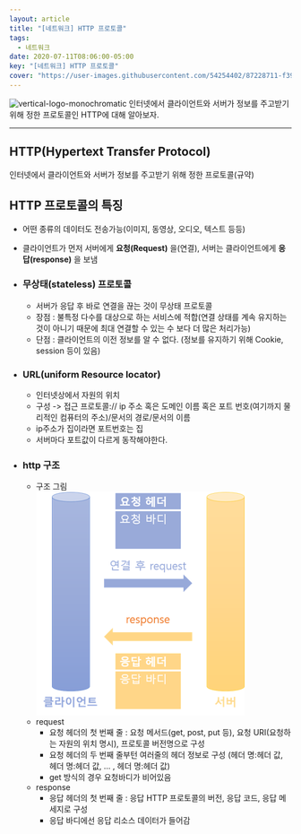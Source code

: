 ```yaml
---
layout: article
title: "[네트워크] HTTP 프로토콜"
tags:
  - 네트워크
date: 2020-07-11T08:06:00-05:00
key: "[네트워크] HTTP 프로토콜"
cover: "https://user-images.githubusercontent.com/54254402/87228711-f3946980-c3dd-11ea-8e05-10023c022f94.png"
---
```


![vertical-logo-monochromatic](https://user-images.githubusercontent.com/54254402/87228711-f3946980-c3dd-11ea-8e05-10023c022f94.png)
인터넷에서 클라이언트와 서버가 정보를 주고받기 위해 정한 프로토콜인 HTTP에 대해 알아보자.

<!--more-->

---

## HTTP(Hypertext Transfer Protocol)

인터넷에서 클라이언트와 서버가 정보를 주고받기 위해 정한 프로토콜(규약)

## HTTP 프로토콜의 특징

- 어떤 종류의 데이터도 전송가능(이미지, 동영상, 오디오, 텍스트 등등)
- 클라이언트가 먼저 서버에게 **요청(Request)** 을(연결),
  서버는 클라이언트에게 **응답(response)** 을 보냄
- ### **무상태(stateless) 프로토콜**

  - 서버가 응답 후 바로 연결을 끊는 것이 무상태 프로토콜
  - 장점 : 불특정 다수를 대상으로 하는 서비스에 적합(연결 상태를 계속 유지하는 것이 아니기 때문에 최대 연결할 수 있는 수 보다 더 많은 처리가능)
  - 단점 : 클라이언트의 이전 정보를 알 수 없다. (정보를 유지하기 위해 Cookie, session 등이 있음)

- ### **URL(uniform Resource locator)**

  - 인터넷상에서 자원의 위치
  - 구성 -> 접근 프로토콜:// ip 주소 혹은 도메인 이름 혹은 포트 번호(여기까지 물리적인 컴퓨터의 주소)/문서의 경로/문서의 이름
  - ip주소가 집이라면 포트번호는 집
  - 서버마다 포트값이 다르게 동작해야한다.

- ### **http 구조**
  - 구조 그림<br> ![](/assets/images/200711-1.png)
  - request
    - 요청 헤더의 첫 번째 줄 : 요청 메서드(get, post, put 등), 요청 URI(요청하는 자원의 위치 명시), 프로토콜 버전명으로 구성
    - 요청 헤더의 두 번째 줄부턴 여러줄의 헤더 정보로 구성 (헤더 명:헤더 값, 헤더 명:헤더 값, ... , 헤더 명:헤더 값)
    - get 방식의 경우 요청바디가 비어있음
  - response
    - 응답 헤더의 첫 번째 줄 : 응답 HTTP 프로토콜의 버전, 응답 코드, 응답 메세지로 구성
    - 응답 바디에선 응답 리소스 데이터가 들어감
